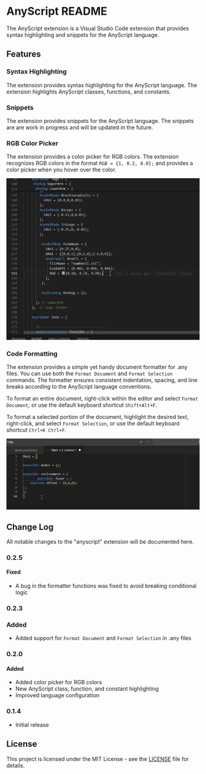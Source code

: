 # AnyScript README

The AnyScript extension is a Visual Studio Code extension that provides syntax highlighting and snippets for the AnyScript language.

## Features

### Syntax Highlighting

The extension provides syntax highlighting for the AnyScript language. The extension highlights AnyScript classes, functions, and constants.

### Snippets

The extension provides snippets for the AnyScript language. The snippets are are work in progress and will be updated in the future.

### RGB Color Picker

The extension provides a color picker for RGB colors. The extension recognizes RGB colors in the format `RGB = {1, 0.2, 0.0};` and provides a color picker when you hover over the color.

![Color Picker](images/colorPicker.gif)

### Code Formatting

The extension provides a simple yet handy document formatter for .any files. You can use both the `Format Document` and `Format Selection` commands. The formatter ensures consistent indentation, spacing, and line breaks according to the AnyScript language conventions.

To format an entire document, right-click within the editor and select `Format Document`, or use the default keyboard shortcut `Shift+Alt+F`.

To format a selected portion of the document, highlight the desired text, right-click, and select `Format Selection`, or use the default keyboard shortcut `Ctrl+K Ctrl+F`.

![Format Document](images/formatDoc.gif)

## Change Log

All notable changes to the "anyscript" extension will be documented here.

### 0.2.5

#### Fixed

- A bug in the formatter functions was fixed to avoid breaking conditional logic

### 0.2.3

### Added

- Added support for `Format Document` and `Format Selection` in .any files

### 0.2.0

#### Added

- Added color picker for RGB colors
- New AnyScript class, function, and constant highlighting
- Improved language configuration

### 0.1.4

- Initial release

## License

This project is licensed under the MIT License - see the [LICENSE](LICENSE) file for details.
